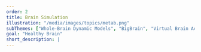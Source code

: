 ```yaml
---
order: 2
title: Brain Simulation
illustration: "/media/images/topics/metab.png"
subThemes: ["Whole-Brain Dynamic Models", "BigBrain", "Virtual Brain Activities", "Neural Dynamics", "Numerical Simulations", "Artificial Intelligence", "Deep Learning"]
goal: "Healthy Brain"
short_description: |
---
```

